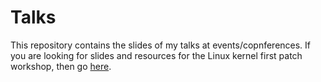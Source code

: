 # Talks
This repository contains the slides of my talks at events/copnferences. If you are looking for slides and resources for the Linux kernel first patch workshop, then go [here](https://github.com/vthakkar1994/Linux-Kernel-Workshop). 
